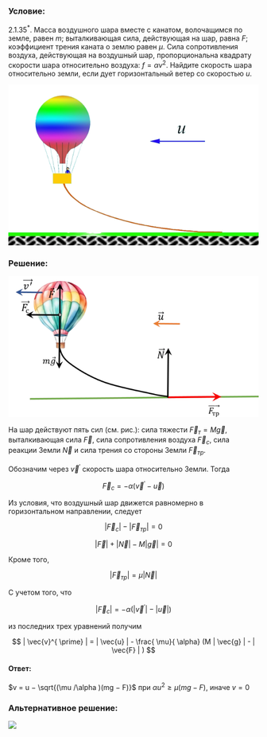 ###  Условие:

$2.1.35^*.$ Масса воздушного шара вместе с канатом, волочащимся по земле, равен $m$; выталкивающая сила, действующая на шар, равна $F$; коэффициент трения каната о землю равен $\mu$. Сила сопротивления воздуха, действующая на воздушный шар, пропорциональна квадрату скорости шара относительно воздуха: $f = \alpha v^2$. Найдите скорость шара относительно земли, если дует горизонтальный ветер со скоростью $u$.

![ К задаче 2.1.35 |624x400, 42%](../../img/2.1.35/statement.png)

###  Решение:

![ Силы действующие на воздушный шар |667x374, 59%](../../img/2.1.35/sol.png)

На шар действуют пять сил (см. рис.): сила тяжести $\vec{F}_{т} = M \vec{g}$, выталкивающая сила $\vec{F}$, сила сопротивления воздуха $\vec{F}_{c}$, сила реакции Земли $\vec{N}$ и сила трения со стороны Земли $\vec{F}_{тр}$.

Обозначим через $\vec{v}^{ \prime}$ скорость шара относительно Земли. Тогда

$$
\vec{F}_{c} = - \alpha ( \vec{v}^{ \prime} - \vec{u})
$$

Из условия, что воздушный шар движется равномерно в горизонтальном направлении, следует

$$
| \vec{F}_{c} | - | \vec{F}_{тр} | = 0
$$

$$
| \vec{F}| + | \vec{N}| - M | \vec{g} | = 0
$$

Кроме того,

$$
| \vec{F}_{тр} | = \mu | \vec{N} |
$$

С учетом того, что

$$
| \vec{F}_{c}| = - \alpha ( | \vec{v}^{ \prime} | - | \vec{u} | )
$$

из последних трех уравнений получим

$$
| \vec{v}^{ \prime} | = | \vec{u} | - \frac{ \mu}{ \alpha} (M | \vec{g} | - | \vec{F} | )
$$

#### Ответ:

$v = u − \sqrt{(\mu /\alpha )(mg − F)}$ при $\alpha u^2 \geq \mu (mg − F)$, иначе $v = 0$

###  Альтернативное решение:

![](https://www.youtube.com/embed/9p_hMsd0BGw?t=1153)